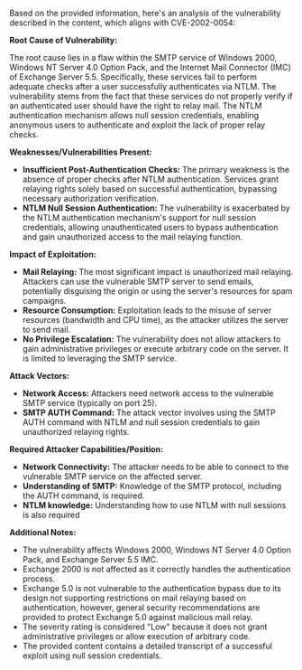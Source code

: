 Based on the provided information, here's an analysis of the vulnerability described in the content, which aligns with CVE-2002-0054:

**Root Cause of Vulnerability:**

The root cause lies in a flaw within the SMTP service of Windows 2000, Windows NT Server 4.0 Option Pack, and the Internet Mail Connector (IMC) of Exchange Server 5.5. Specifically, these services fail to perform adequate checks after a user successfully authenticates via NTLM. The vulnerability stems from the fact that these services do not properly verify if an authenticated user should have the right to relay mail. The NTLM authentication mechanism allows null session credentials, enabling anonymous users to authenticate and exploit the lack of proper relay checks.

**Weaknesses/Vulnerabilities Present:**

*   **Insufficient Post-Authentication Checks:** The primary weakness is the absence of proper checks after NTLM authentication. Services grant relaying rights solely based on successful authentication, bypassing necessary authorization verification.
*   **NTLM Null Session Authentication:** The vulnerability is exacerbated by the NTLM authentication mechanism's support for null session credentials, allowing unauthenticated users to bypass authentication and gain unauthorized access to the mail relaying function.

**Impact of Exploitation:**

*   **Mail Relaying:** The most significant impact is unauthorized mail relaying. Attackers can use the vulnerable SMTP server to send emails, potentially disguising the origin or using the server's resources for spam campaigns.
*   **Resource Consumption:** Exploitation leads to the misuse of server resources (bandwidth and CPU time), as the attacker utilizes the server to send mail.
*   **No Privilege Escalation:** The vulnerability does not allow attackers to gain administrative privileges or execute arbitrary code on the server. It is limited to leveraging the SMTP service.

**Attack Vectors:**

*   **Network Access:** Attackers need network access to the vulnerable SMTP service (typically on port 25).
*   **SMTP AUTH Command:** The attack vector involves using the SMTP AUTH command with NTLM and null session credentials to gain unauthorized relaying rights.

**Required Attacker Capabilities/Position:**

*   **Network Connectivity:** The attacker needs to be able to connect to the vulnerable SMTP service on the affected server.
*   **Understanding of SMTP:** Knowledge of the SMTP protocol, including the AUTH command, is required.
*   **NTLM knowledge:** Understanding how to use NTLM with null sessions is also required

**Additional Notes:**

*   The vulnerability affects Windows 2000, Windows NT Server 4.0 Option Pack, and Exchange Server 5.5 IMC.
*   Exchange 2000 is not affected as it correctly handles the authentication process.
*   Exchange 5.0 is not vulnerable to the authentication bypass due to its design not supporting restrictions on mail relaying based on authentication, however, general security recommendations are provided to protect Exchange 5.0 against malicious mail relay.
*   The severity rating is considered "Low" because it does not grant administrative privileges or allow execution of arbitrary code.
*   The provided content contains a detailed transcript of a successful exploit using null session credentials.